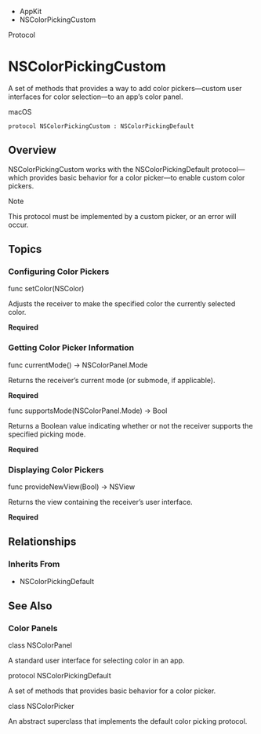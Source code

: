 

- AppKit
-  NSColorPickingCustom 

Protocol

# NSColorPickingCustom

A set of methods that provides a way to add color pickers—custom user interfaces for color selection—to an app’s color panel.

macOS

``` source
protocol NSColorPickingCustom : NSColorPickingDefault
```

## Overview

NSColorPickingCustom works with the NSColorPickingDefault protocol—which provides basic behavior for a color picker—to enable custom color pickers.

Note

This protocol must be implemented by a custom picker, or an error will occur.

## Topics

### Configuring Color Pickers

func setColor(NSColor)

Adjusts the receiver to make the specified color the currently selected color.

**Required**

### Getting Color Picker Information

func currentMode() -> NSColorPanel.Mode

Returns the receiver’s current mode (or submode, if applicable).

**Required**

func supportsMode(NSColorPanel.Mode) -> Bool

Returns a Boolean value indicating whether or not the receiver supports the specified picking mode.

**Required**

### Displaying Color Pickers

func provideNewView(Bool) -> NSView

Returns the view containing the receiver’s user interface.

**Required**

## Relationships

### Inherits From

- NSColorPickingDefault

## See Also

### Color Panels

class NSColorPanel

A standard user interface for selecting color in an app.

protocol NSColorPickingDefault

A set of methods that provides basic behavior for a color picker.

class NSColorPicker

An abstract superclass that implements the default color picking protocol.

